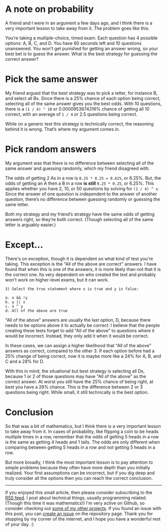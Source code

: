 # A note on probability

A friend and I were in an argument a few days ago, and I think there is a very important lesson to take away from it. The problem goes like this:

You’re taking a multiple-choice, timed exam. Each question has 4 possible options: A, B, C, and D. You have 60 seconds left and 10 questions unanswered. You won’t get punished for getting an answer wrong, so your best bet is to guess the answer. What is the best strategy for guessing the correct answer?

# Pick the same answer

My friend argued that the best strategy was to pick a letter, for instance B, and select all Bs. Since there is a 25% chance of each option being correct, selecting all of the same answer gives you the best odds. With 10 questions, there is a `(1 / 4) ^ 10` or 0.0000953674316% chance of getting all 10 correct, with an average of `1 / 4` or 2.5 questions being correct.

While on a generic test this strategy is technically correct, the reasoning behind it is wrong. That’s where my argument comes in.

# Pick random answers

My argument was that there is no difference between selecting all of the same answer and guessing randomly, which my friend disagreed with.

The odds of getting 2 As in a row is `0.25 * 0.25 = 0.625`, or 6.25%. But, the odds of getting an A then a B in a row **is still** `0.25 * 0.25`, or 6.25%. This applies whether you have 2, 10, or 50 questions by solving for `(1 / 4) ^ x`. Since the answer of one question is independent to the answer of another question, there’s no difference between guessing randomly or guessing the same letter.

Both my strategy and my friend’s strategy have the same odds of getting answers right, so they’re both correct. (Though selecting all of the same letter is arguably easier.)

# Except...

There's on exception, though it is dependent on what kind of test you're taking. This exception is the "All of the above are correct" answers. I have found that when this is one of the answers, it is more likely than not that it is the correct one. Its very dependent on who created the test and probably won't work on higher-level exams, but it can work.

```
3) Select the true statement where x is true and y is false:

a. x && !y
b. y || x
c. x ^ y
d. All of the above are true
```

"All of the above" answers are usually the last option, D, because there needs to be options above it to actually be correct. I believe that the people creating these tests forget to add "All of the above" to questions where it would be incorrect. Instead, they only add it when it would be correct.

In these cases, we can assign a higher likelihood that "All of the above" answers as correct, compared to the other 3. If each option before had a 25% change of being correct, now it is maybe more like a 24% for A, B, and C and a 28% for D.

With this in mind, the situational but best strategy is selecting all Ds, because 1 or 2 of those questions may have "All of the above" as the correct answer. At worst you still have the 25% chance of being right, at best you have a 28% chance. This is the difference between 2 or 3 questions being right. While small, it still technically is the best option.

# Conclusion

So that was a bit of mathematics, but I think there is a very important lesson to take away from it. In cases of probability, like flipping a coin to be heads multiple times in a row, remember that the odds of getting 5 heads in a row is the same as getting 4 heads and 1 tails. The odds are only different when comparing between getting 5 heads in a row and _not_ getting 5 heads in a row.

But more broadly, I think the most important lesson is to pay attention to simple problems because they often have more depth than you initially realized. Your first assumptions can be incorrect, but if you dig deep and truly consider all the options then you can reach the correct conclusion.

---

If you enjoyed this small article, then please consider subscribing to the <a href="/feed.xml" target="_blank">RSS feed</a>. I post about technical things, usually programming related. (Though this time it was mathematics!) I'm very active on Github, so consider checking out [some of my other projects](https://github.com/BD103). If you found an issue with this post, you can [create an issue](https://github.com/BD103/bd103.github.io) on the repository page. Thank you for stopping by my corner of the internet, and I hope you have a wonderful rest of your day. :)
